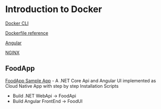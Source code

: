 # Introduction to Docker

[Docker CLI](https://docs.docker.com/engine/reference/commandline/cli/)

[Dockerfile reference](https://docs.docker.com/engine/reference/builder/)

[Angular](https://angular.io/)

[NGINX](https://www.nginx.com/)

## FoodApp

[FoodApp Sample App](https://github.com/ARambazamba/FoodApp) - A .NET Core Api and Angular UI implemented as Cloud Native App with step by step Installation Scripts

- Build .NET WebApi -> FoodApi
- Build Angular FrontEnd -> FoodUI
